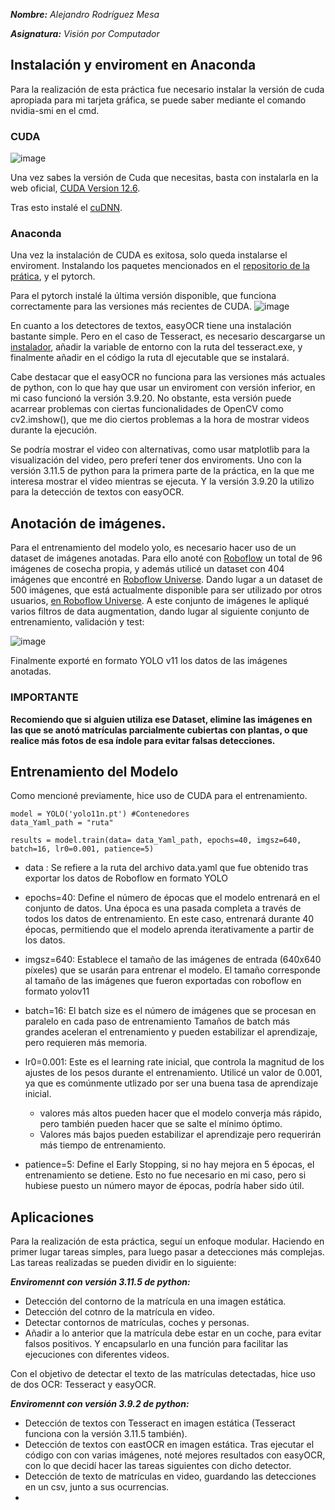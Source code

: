 ***Nombre:*** *Alejandro Rodríguez Mesa*

***Asignatura:*** *Visión por Computador*

## Instalación y enviroment en Anaconda
Para la realización de esta práctica fue necesario instalar la versión de cuda apropiada para mi tarjeta gráfica, se puede saber mediante el comando nvidia-smi en el cmd.

### CUDA
![image](https://github.com/user-attachments/assets/9e9c030e-a947-4567-865b-70c5270693d3)

Una vez sabes la versión de Cuda que necesitas, basta con instalarla en la web oficial, [CUDA Version 12.6](https://developer.nvidia.com/cuda-downloads).

Tras esto instalé el [cuDNN](https://developer.nvidia.com/cudnn-downloads).

### Anaconda
Una vez la instalación de CUDA es exitosa, solo queda instalarse el enviroment. Instalando los paquetes mencionados en el [repositorio de la prática](https://github.com/otsedom/otsedom.github.io/blob/main/VC/P4/README.md), y el pytorch.


Para el pytorch instalé la última versión disponible, que funciona correctamente para las versiones más recientes de CUDA. 
![image](https://github.com/user-attachments/assets/1390642d-39a8-4431-9f3b-ed84b6a969d1)

En cuanto a los detectores de textos, easyOCR tiene una instalación bastante simple. Pero en el caso de Tesseract, es necesario descargarse un [instalador](https://github.com/UB-Mannheim/tesseract/wiki), 
añadir la variable de entorno con la ruta del tesseract.exe, y finalmente añadir en el código la ruta dl ejecutable que se instalará. 

Cabe destacar que el easyOCR no funciona para las versiones más actuales de python, con lo que hay que usar un enviroment con versión inferior, en mi caso funcionó la versión 3.9.20. No obstante,
esta versión puede acarrear problemas con ciertas funcionalidades de OpenCV como cv2.imshow(), que me dio ciertos problemas a la hora de mostrar videos durante la ejecución. 

Se podría mostrar el video con alternativas, como usar matplotlib para la visualización del video, pero preferí tener dos enviroments. Uno con la versión 3.11.5 de python para la primera parte de la práctica,
en la que me interesa mostrar el video mientras se ejecuta. Y la versión 3.9.20 la utilizo para la detección de textos con easyOCR.

## Anotación de imágenes. 

Para el entrenamiento del modelo yolo, es necesario hacer uso de un dataset de imágenes anotadas. Para ello anoté con [Roboflow](https://roboflow.com/) un total de 96 imágenes de cosecha propia, y además utilicé
un dataset con 404 imágenes que encontré en [Roboflow Universe](https://universe.roboflow.com/projectyolo-qvrgr/license-plate-detection-1v7hv). Dando lugar a un dataset de 500 imágenes, que está actualmente 
disponible para ser utilizado por otros usuarios, [en Roboflow Universe](https://universe.roboflow.com/vc-z7qrx/vc_project_merged_public-own_datasets). 
A este conjunto de imágenes le apliqué varios filtros de data augmentation, dando lugar al siguiente conjunto de entrenamiento, validación y test:

![image](https://github.com/user-attachments/assets/60435af5-7843-4bf0-a4c4-d5e38dabae54)

Finalmente exporté en formato YOLO v11 los datos de las imágenes anotadas.
### IMPORTANTE
**Recomiendo que si alguien utiliza ese Dataset, elimine las imágenes en las que se anotó matrículas parcialmente cubiertas con plantas, o que realice más fotos de esa índole para evitar falsas detecciones.**

## Entrenamiento del Modelo
Como mencioné previamente, hice uso de CUDA para el entrenamiento.
```
model = YOLO('yolo11n.pt') #Contenedores
data_Yaml_path = "ruta"

results = model.train(data= data_Yaml_path, epochs=40, imgsz=640, batch=16, lr0=0.001, patience=5)
```
- data : Se refiere a la ruta del archivo data.yaml que fue obtenido tras exportar los datos de Roboflow en formato YOLO
- epochs=40: Define el número de épocas que el modelo entrenará en el conjunto de datos. Una época es una pasada completa a través de todos los datos de entrenamiento. En este caso, entrenará durante 40 épocas, permitiendo que el modelo aprenda iterativamente a partir de los datos.

- imgsz=640: Establece el tamaño de las imágenes de entrada (640x640 píxeles) que se usarán para entrenar el modelo. El tamaño corresponde al tamaño de las imágenes que fueron exportadas con roboflow en formato yolov11 

- batch=16: El batch size es el número de imágenes que se procesan en paralelo en cada paso de entrenamiento Tamaños de batch más grandes aceleran el entrenamiento y pueden estabilizar el aprendizaje, pero requieren más memoria.

- lr0=0.001: Este es el learning rate inicial, que controla la magnitud de los ajustes de los pesos durante el entrenamiento. Utilicé un valor de 0.001, ya que es comúnmente utlizado por ser una buena tasa de aprendizaje inicial.
  - valores más altos pueden hacer que el modelo converja más rápido, pero también pueden hacer que se salte el mínimo óptimo.
  - Valores más bajos pueden estabilizar el aprendizaje pero requerirán más tiempo de entrenamiento.

- patience=5: Define el Early Stopping, si no hay mejora en 5 épocas, el entrenamiento se detiene. Esto no fue necesario en mi caso, pero si hubiese puesto un número mayor de épocas, podría haber sido útil.

## Aplicaciones

Para la realización de esta práctica, seguí un enfoque modular. Haciendo en primer lugar tareas simples, para luego pasar a detecciones más complejas.
Las tareas realizadas se pueden dividir en lo siguiente:

***Enviromennt con versión 3.11.5 de python:***
- Detección del contorno de la matrícula en una imagen estática.
- Detección del cotnro de la matrícula en video.
- Detectar contornos de matrículas, coches y personas.
- Añadir a lo anterior que la matrícula debe estar en un coche, para evitar falsos positivos. Y encapsularlo en una función para facilitar las ejecuciones con diferentes videos.

Con el objetivo de detectar el texto de las matrículas detectadas, hice uso de dos OCR: Tesseract y easyOCR.


***Enviromennt con versión 3.9.2 de python:***

- Detección de textos con Tesseract en imagen estática (Tesseract funciona con la versión 3.11.5 también).
- Detección de textos con eastOCR en imagen estática.
Tras ejecutar el código con con varias imágenes, noté mejores resultados con easyOCR, con lo que decidí hacer las tareas siguientes con dicho detector.
- Detección de texto de matrículas en video, guardando las detecciones en un csv, junto a sus ocurrencias. 
- 

